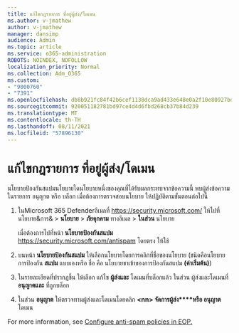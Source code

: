 ```yaml
---
title: แก้ไขกฎรายการ ที่อยู่ผู้ส่ง/โดเมน
ms.author: v-jmathew
author: v-jmathew
manager: dansimp
audience: Admin
ms.topic: article
ms.service: o365-administration
ROBOTS: NOINDEX, NOFOLLOW
localization_priority: Normal
ms.collection: Adm_O365
ms.custom:
- "9000760"
- "7391"
ms.openlocfilehash: db8b921fc84f42b6cef1138dca9ad433e648e0a2f10e80927bd5b0222bfeae3b
ms.sourcegitcommit: 920051182781bd97ce4d4d6fbd268cb37b84d239
ms.translationtype: MT
ms.contentlocale: th-TH
ms.lasthandoff: 08/11/2021
ms.locfileid: "57896130"
---
```

# <a name="fix-sender-addressdomain-list-rules"></a>แก้ไขกฎรายการ ที่อยู่ผู้ส่ง/โดเมน

นโยบายป้องกันสแปมนโยบายใดนโยบายหนึ่งของคุณที่ได้รับผลกระทบจากข้อความนี้ พบผู้ส่งข้อความในรายการ อนุญาต หรือ บล็อก เมื่อต้องการตรวจสอบนโยบาย ให้ปฏิบัติตามขั้นตอนต่อไปนี้

1. ในMicrosoft 365 Defenderอีเมลที่ <https://security.microsoft.com/> ให้ไปที่ นโยบาย&การ& \> **นโยบาย** \> **ภัยคุกคาม** ทางอีเมล \> **ในส่วน** นโยบาย

   เมื่อต้องการไปที่หน้า **นโยบายป้องกันสแปม** <https://security.microsoft.com/antispam> โดยตรง ให้ใช้

2. บนหน้า **นโยบายป้องกันสแปม** ให้เลือกนโยบายโดยการคลิกที่ชื่อของนโยบาย (ชนิดคือนโยบายการป้องกัน **สแปม** แบบเองหรือ ชื่อ คือ นโยบายขาเข้าของการป้องกันสแปม **(ค่าเริ่มต้น)**)
3. ในรายละเอียดที่ปรากฏขึ้น ให้เลือก แก้ไข **ผู้ส่งและ** โดเมนที่บล็อกแล้ว ในส่วน ผู้ส่งและโดเมนที่ **อนุญาตและ** ที่ถูกบล็อก
4. ในส่วน **อนุญาต** ให้ตรวจทานผู้ส่งและโดเมนโดยคลิก **\<nn\> จัดการผู้ส่ง****หรือ อนุญาต** โดเมน

For more information, see [Configure anti-spam policies in EOP.](https://docs.microsoft.com/microsoft-365/security/office-365-security/configure-your-spam-filter-policies)
